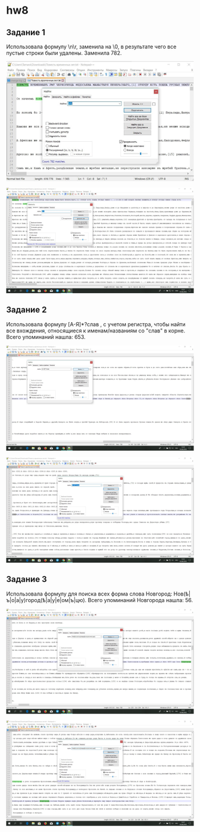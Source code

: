 # hw8

## Задание 1

Использовала формулу \n\r, заменила на \0, в результате чего все пустые строки были удалены. Заменила 782.

![шаг первый](https://raw.githubusercontent.com/torywalmood/19-/master/0.jpg)

![шаг второй](https://raw.githubusercontent.com/torywalmood/19-/master/1.jpg)

## Задание 2

Использовала формулу [А-Я]*?слав , с учетом регистра, чтобы найти все вхождения, относящиеся к именам/названиям со "слав" в корне. Всего упоминаний нашла: 653.

![шаг первый](https://raw.githubusercontent.com/torywalmood/19-/master/2.jpg)

![шаг второй](https://raw.githubusercontent.com/torywalmood/19-/master/3.jpg)

## Задание 3

Использовала формулу для поиска всех форма слова Новгород: Нов(ѣ|ъ|о|а|у)город(ѣ|а|у|е|ом|ъ|цю). Всего упоминаний Новгорода нашла: 56.

![шаг первый](https://raw.githubusercontent.com/torywalmood/19-/master/4.jpg)

![шаг второй](https://raw.githubusercontent.com/torywalmood/19-/master/5.jpg)
